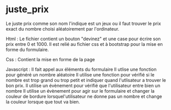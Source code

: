 # juste_prix

Le juste prix comme son nom l'indique est un jeux ou il faut trouver le prix exact du nombre choisi aléatoirement par l'ordinateur.

Html : 
Le fichier contient un bouton "devinez" et une case pour écrire son prix entre 0 et 1000.
Il est relié au fichier css et à bootstrap pour la mise en forme du formulaire.

 Css : 
 Contient la mise en forme de la page
 
 Javascript : 
 Il fait appel aux éléments du formulaire
 Il utlise une fonction pour généré un nombre aléatoire
 Il utilise une fonction pour vérifié si le nombre est trop grand ou trop petit et indiquer quand l'utlisateur a trouver le bon prix.
 Il utilise un évènement pour vérifié que l'utilisateur entre bien un nombre
 Il utilise un évènement pour agir sur le formulaire et changer la couleur de bordure lorsquel'utilisateur ne donne pas un nombre et change la couleur lorsque que tout va bien.
 
